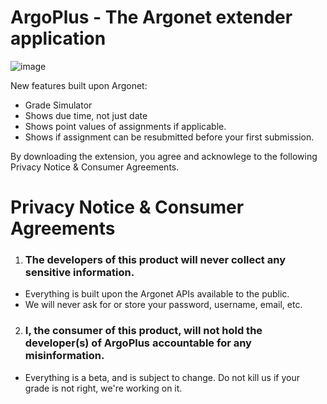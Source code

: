 # ArgoPlus - The Argonet extender application

![image](https://user-images.githubusercontent.com/50122069/193476911-dff58436-3ccb-45eb-8453-8310e36c69fe.png)

New features built upon Argonet:
* Grade Simulator
* Shows due time, not just date
* Shows point values of assignments if applicable.
* Shows if assignment can be resubmitted before your first submission.

By downloading the extension, you agree and acknowlege to the following Privacy Notice & Consumer Agreements.

# Privacy Notice & Consumer Agreements
1. ### **The developers of this product will never collect any sensitive information**. 
* Everything is built upon the Argonet APIs available to the public. 
* We will never ask for or store your password, username, email, etc.

2. ### **I, the consumer of this product, will not hold the developer(s) of ArgoPlus accountable for any misinformation.** 
* Everything is a beta, and is subject to change. Do not kill us if your grade is not right, we're working on it.
